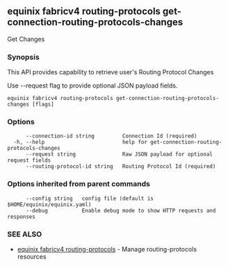## equinix fabricv4 routing-protocols get-connection-routing-protocols-changes

Get Changes

### Synopsis

This API provides capability to retrieve user's Routing Protocol Changes

Use --request flag to provide optional JSON payload fields.

```
equinix fabricv4 routing-protocols get-connection-routing-protocols-changes [flags]
```

### Options

```
      --connection-id string         Connection Id (required)
  -h, --help                         help for get-connection-routing-protocols-changes
      --request string               Raw JSON payload for optional request fields
      --routing-protocol-id string   Routing Protocol Id (required)
```

### Options inherited from parent commands

```
      --config string   config file (default is $HOME/equinix/equinix.yaml)
      --debug           Enable debug mode to show HTTP requests and responses
```

### SEE ALSO

* [equinix fabricv4 routing-protocols](equinix_fabricv4_routing-protocols.md)	 - Manage routing-protocols resources

